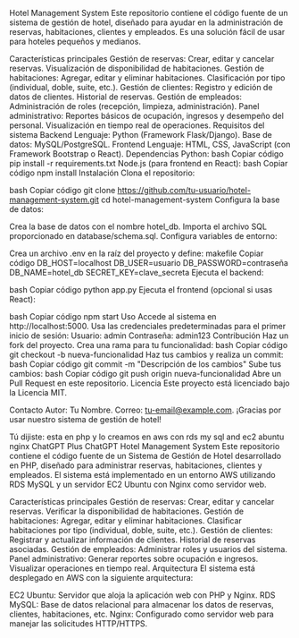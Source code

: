 
Hotel Management System
Este repositorio contiene el código fuente de un sistema de gestión de hotel, diseñado para ayudar en la administración de reservas, habitaciones, clientes y empleados. Es una solución fácil de usar para hoteles pequeños y medianos.

Características principales
Gestión de reservas:
Crear, editar y cancelar reservas.
Visualización de disponibilidad de habitaciones.
Gestión de habitaciones:
Agregar, editar y eliminar habitaciones.
Clasificación por tipo (individual, doble, suite, etc.).
Gestión de clientes:
Registro y edición de datos de clientes.
Historial de reservas.
Gestión de empleados:
Administración de roles (recepción, limpieza, administración).
Panel administrativo:
Reportes básicos de ocupación, ingresos y desempeño del personal.
Visualización en tiempo real de operaciones.
Requisitos del sistema
Backend
Lenguaje: Python (Framework Flask/Django).
Base de datos: MySQL/PostgreSQL.
Frontend
Lenguaje: HTML, CSS, JavaScript (con Framework Bootstrap o React).
Dependencias
Python:
bash
Copiar código
pip install -r requirements.txt
Node.js (para frontend en React):
bash
Copiar código
npm install
Instalación
Clona el repositorio:

bash
Copiar código
git clone https://github.com/tu-usuario/hotel-management-system.git
cd hotel-management-system
Configura la base de datos:

Crea la base de datos con el nombre hotel_db.
Importa el archivo SQL proporcionado en database/schema.sql.
Configura variables de entorno:

Crea un archivo .env en la raíz del proyecto y define:
makefile
Copiar código
DB_HOST=localhost
DB_USER=usuario
DB_PASSWORD=contraseña
DB_NAME=hotel_db
SECRET_KEY=clave_secreta
Ejecuta el backend:

bash
Copiar código
python app.py
Ejecuta el frontend (opcional si usas React):

bash
Copiar código
npm start
Uso
Accede al sistema en http://localhost:5000.
Usa las credenciales predeterminadas para el primer inicio de sesión:
Usuario: admin
Contraseña: admin123
Contribución
Haz un fork del proyecto.
Crea una rama para tu funcionalidad:
bash
Copiar código
git checkout -b nueva-funcionalidad
Haz tus cambios y realiza un commit:
bash
Copiar código
git commit -m "Descripción de los cambios"
Sube tus cambios:
bash
Copiar código
git push origin nueva-funcionalidad
Abre un Pull Request en este repositorio.
Licencia
Este proyecto está licenciado bajo la Licencia MIT.

Contacto
Autor: Tu Nombre.
Correo: tu-email@example.com.
¡Gracias por usar nuestro sistema de gestión de hotel!






Tú dijiste:
esta en php y lo creamos en aws con rds my sql and ec2 abuntu nginx 
ChatGPT Plus
ChatGPT
Hotel Management System
Este repositorio contiene el código fuente de un Sistema de Gestión de Hotel desarrollado en PHP, diseñado para administrar reservas, habitaciones, clientes y empleados. El sistema está implementado en un entorno AWS utilizando RDS MySQL y un servidor EC2 Ubuntu con Nginx como servidor web.

Características principales
Gestión de reservas:
Crear, editar y cancelar reservas.
Verificar la disponibilidad de habitaciones.
Gestión de habitaciones:
Agregar, editar y eliminar habitaciones.
Clasificar habitaciones por tipo (individual, doble, suite, etc.).
Gestión de clientes:
Registrar y actualizar información de clientes.
Historial de reservas asociadas.
Gestión de empleados:
Administrar roles y usuarios del sistema.
Panel administrativo:
Generar reportes sobre ocupación e ingresos.
Visualizar operaciones en tiempo real.
Arquitectura
El sistema está desplegado en AWS con la siguiente arquitectura:

EC2 Ubuntu: Servidor que aloja la aplicación web con PHP y Nginx.
RDS MySQL: Base de datos relacional para almacenar los datos de reservas, clientes, habitaciones, etc.
Nginx: Configurado como servidor web para manejar las solicitudes HTTP/HTTPS.
